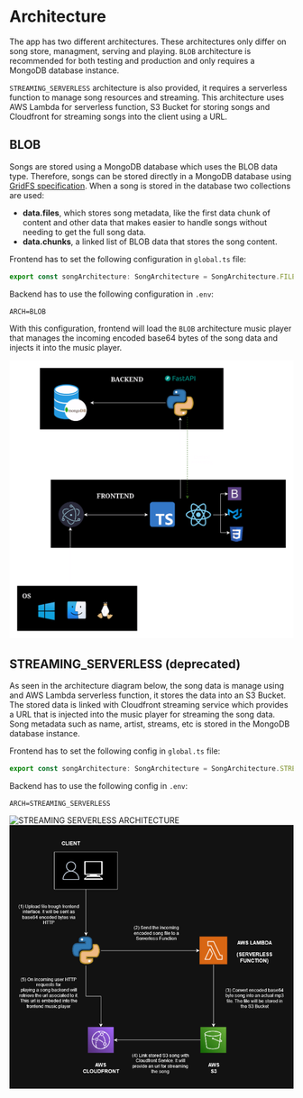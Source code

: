 # Architecture

The app has two different architectures. These architectures only differ on song store, managment, serving
and playing. `BLOB` architecture is recommended for both testing and production and only requires a MongoDB database instance.

`STREAMING_SERVERLESS` architecture is also provided, it requires a serverless function to manage song resources and streaming. This architecture uses AWS Lambda for serverless function, S3 Bucket for storing songs and Cloudfront for streaming songs into the client using a URL.

## BLOB

Songs are stored using a MongoDB database which uses the BLOB data type. Therefore, songs can be stored directly in a MongoDB database using [GridFS specification](https://www.mongodb.com/docs/manual/core/gridfs/). When
a song is stored in the database two collections are used:

* **data.files**, which stores song metadata, like the first data chunk of content and other data that
makes easier to handle songs without needing to get the full song data.
* **data.chunks**, a linked list of BLOB data that stores the song content.

Frontend has to set the following configuration in `global.ts` file:

```ts
export const songArchitecture: SongArchitecture = SongArchitecture.FILE_ARCHITECTURE;
```

Backend has to use the following configuration in `.env`:

```console
ARCH=BLOB
```

With this configuration, frontend will load the `BLOB` architecture music player that manages the incoming
encoded base64 bytes of the song data and injects it into the music player.

![BLOB ARCHITECTURE](assets/architecture/app_architecture_blob.png)


## STREAMING_SERVERLESS (deprecated)

As seen in the architecture diagram below, the song data is manage using and AWS Lambda serverless function, it
stores the data into an S3 Bucket. The stored data is linked with Cloudfront streaming service which provides
a URL that is injected into the music player for streaming the song data. Song metadata such as name, artist, streams, etc is stored in the MongoDB database instance.

Frontend has to set the following config in `global.ts` file:

```ts
export const songArchitecture: SongArchitecture = SongArchitecture.STREAMING_ARCHITECTURE;
```

Backend has to use the following config in `.env`:

```console
ARCH=STREAMING_SERVERLESS
```

![STREAMING SERVERLESS ARCHITECTURE](assets/architecture/app_architecture_aws_serverless.png)
![STREAMING SONG ARCHITECTURE](assets/architecture/song_architecture_aws_serverless.png)
